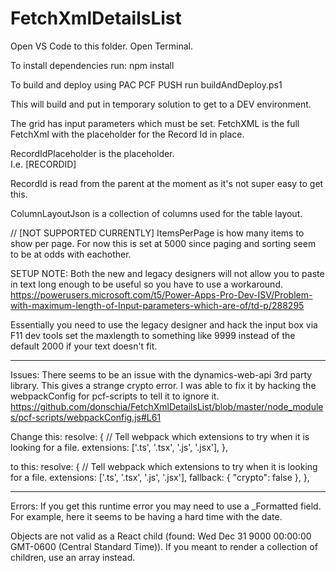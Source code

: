 # FetchXmlDetailsList
Open VS Code to this folder.
Open Terminal.

To install dependencies run:
	npm install

To build and deploy using PAC PCF PUSH run
	buildAndDeploy.ps1

This will build and put in temporary solution to get to a DEV environment.


The grid has input parameters which must be set.
FetchXML is the full FetchXml with the placeholder for the Record Id in place.

RecordIdPlaceholder is the placeholder.  
I.e. [RECORDID]

RecordId is read from the parent at the moment as it's not super easy to get this.

ColumnLayoutJson is a collection of columns used for the table layout.

// [NOT SUPPORTED CURRENTLY] ItemsPerPage is how many items to show per page.  For now this is set at 5000 since paging and sorting seem to be at odds with eachother.

SETUP NOTE:
Both the new and legacy designers will not allow you to paste in text long enough to be useful so you have to use a workaround.
https://powerusers.microsoft.com/t5/Power-Apps-Pro-Dev-ISV/Problem-with-maximum-length-of-Input-parameters-which-are-of/td-p/288295

Essentially you need to use the legacy designer and hack the input box via F11 dev tools set the maxlength to something like 9999 instead of the default 2000 if your text doesn't fit.

-----
Issues:
There seems to be an issue with the dynamics-web-api 3rd party library.  This gives a strange crypto error.  I was able to fix it by hacking the webpackConfig for pcf-scripts to tell it to ignore it.
https://github.com/donschia/FetchXmlDetailsList/blob/master/node_modules/pcf-scripts/webpackConfig.js#L61

Change this:
 resolve: {
            // Tell webpack which extensions to try when it is looking for a file.
            extensions: ['.ts', '.tsx', '.js', '.jsx'],
        },

to this:
 resolve: {
            // Tell webpack which extensions to try when it is looking for a file.
            extensions: ['.ts', '.tsx', '.js', '.jsx'],
            fallback: {
				"crypto": false
			},
        },


------------
Errors:
If you get this runtime error you may need to use a _Formatted field.  For example, here it seems to be having a hard time with the date. 

Objects are not valid as a React child (found: Wed Dec 31 9000 00:00:00 GMT-0600 (Central Standard Time)). If you meant to render a collection of children, use an array instead.
